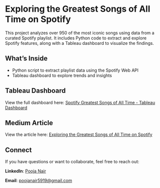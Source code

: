 # Exploring the Greatest Songs of All Time on Spotify

This project analyzes over 950 of the most iconic songs using data from a curated Spotify playlist. It includes Python code to extract and explore Spotify features, along with a Tableau dashboard to visualize the findings.

## What’s Inside

* Python script to extract playlist data using the Spotify Web API
* Tableau dashboard to explore trends and insights

## Tableau Dashboard

View the full dashboard here:
[Spotify Greatest Songs of All Time - Tableau Dashboard](https://public.tableau.com/views/SpotifyGreatestSongsofAllTime/Dashboard2?:language=en-GB&:sid=&:redirect=auth&:display_count=n&:origin=viz_share_link)

## Medium Article

View the article here: 
[Exploring the Greatest Songs of All Time on Spotify](https://medium.com/@poojanair5919/exploring-the-greatest-songs-of-all-time-on-spotify-53a41bab3823)

## Connect

If you have questions or want to collaborate, feel free to reach out:

**LinkedIn**: [Pooja Nair](https://www.linkedin.com/in/pooja-nair)

**Email**: [poojanair5919@gmail.com](mailto:poojanair5919@gmail.com)
